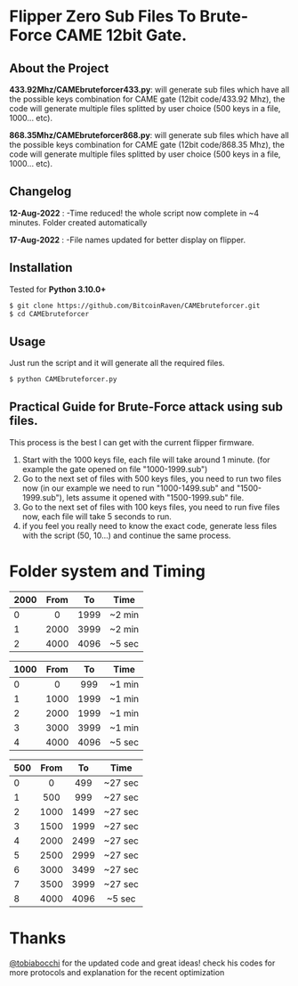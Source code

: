 # Flipper Zero Sub Files To Brute-Force CAME 12bit Gate.

## About the Project

**433.92Mhz/CAMEbruteforcer433.py**: will generate sub files which have all the possible keys combination for CAME gate (12bit code/433.92 Mhz), the code will generate multiple files splitted by user choice (500 keys in a file, 1000... etc).

**868.35Mhz/CAMEbruteforcer868.py**: will generate sub files which have all the possible keys combination for CAME gate (12bit code/868.35 Mhz), the code will generate multiple files splitted by user choice (500 keys in a file, 1000... etc).

## Changelog 

**12-Aug-2022** : -Time reduced! the whole script now complete in ~4 minutes.
			Folder created automatically
			
**17-Aug-2022** : -File names updated for better display on flipper.


## Installation

Tested for **Python 3.10.0+**

```bash
$ git clone https://github.com/BitcoinRaven/CAMEbruteforcer.git
$ cd CAMEbruteforcer
```

## Usage

Just run the script and it will generate all the required files.
```bash
$ python CAMEbruteforcer.py
```

## Practical Guide for Brute-Force attack using sub files.

This process is the best I can get with the current flipper firmware.

1. Start with the 1000 keys file, each file will take around 1 minute. (for example the gate opened on file "1000-1999.sub")
2. Go to the next set of files with 500 keys files, you need to run two files now (in our example we need to run  "1000-1499.sub" and "1500-1999.sub"), lets assume    it opened with "1500-1999.sub" file.
3. Go to the next set of files with 100 keys files, you need to run five files now, each file will take 5 seconds to run.
4. if you feel you really need to know the exact code, generate less files with the script (50, 10...) and continue the same process.


# Folder system and Timing

| 2000 | From | To | Time |
| --- | :---: | :---: | :---: |
| 0 | 0 | 1999 | ~2 min |
| 1 | 2000 | 3999 | ~2 min |
| 2 | 4000 | 4096 | ~5 sec |

| 1000 | From | To | Time |
| --- | :---: | :---: | :---: |
| 0 | 0 | 999 | ~1 min |
| 1 | 1000 | 1999 | ~1 min |
| 2 | 2000 | 1999 | ~1 min |
| 3 | 3000 | 3999 | ~1 min |
| 4 | 4000 | 4096 | ~5 sec |

| 500 | From | To | Time |
| --- | :---: | :---: | :---: |
| 0 | 0 | 499 | ~27 sec |
| 1 | 500 | 999 | ~27 sec |
| 2 | 1000 | 1499 | ~27 sec |
| 3 | 1500 | 1999 | ~27 sec |
| 4 | 2000 | 2499 | ~27 sec |
| 5 | 2500 | 2999 | ~27 sec |
| 6 | 3000 | 3499 | ~27 sec |
| 7 | 3500 | 3999 | ~27 sec |
| 8 | 4000 | 4096 | ~5 sec |

# Thanks
[@tobiabocchi](https://github.com/tobiabocchi/flipperzero-bruteforce#optimization) for the updated code and great ideas! check his codes for more protocols and explanation for the recent optimization

